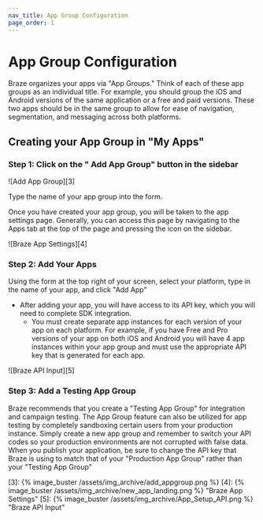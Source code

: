 ```yaml
---
nav_title: App Group Configuration
page_order: 1
---
```

# App Group Configuration

Braze organizes your apps via "App Groups." Think of each of these app groups as an individual title. For example, you should group the iOS and Android versions of the same application or a free and paid versions. These two apps should be in the same group to allow for ease of navigation, segmentation, and messaging across both platforms.

## Creating your App Group in "My Apps"

### Step 1: Click on the "<i class='icon-plus'> </i>  Add App Group" button in the sidebar

![Add App Group][3]

Type the name of your app group into the form.

Once you have created your app group, you will be taken to the app settings page. Generally, you can access this page by navigating to the Apps tab at the top of the page and pressing the <i class='icon-cog'></i> icon on the sidebar.

![Braze App Settings][4]

### Step 2: Add Your Apps

Using the form at the top right of your screen, select your platform, type in the name of your app, and click "Add App"

- After adding your app, you will have access to its API key, which you will need to complete SDK integration.
    - You must create separate app instances for each version of your app on each platform. For example, if you have Free and Pro versions of your app on both iOS and Android you will have 4 app instances within your app group and must use the appropriate API key that is generated for each app.

![Braze API Input][5]

### Step 3: Add a Testing App Group

Braze recommends that you create a "Testing App Group" for integration and campaign testing. The App Group feature can also be utilized for app testing by completely sandboxing certain users from your production instance. Simply create a new app group and remember to switch your API codes so your production environments are not corrupted with false data. When you publish your application, be sure to change the API key that Braze is using to match that of your "Production App Group" rather than your "Testing App Group"

[3]: {% image_buster /assets/img_archive/add_appgroup.png %}
[4]: {% image_buster /assets/img_archive/new_app_landing.png %} "Braze App Settings"
[5]: {% image_buster /assets/img_archive/App_Setup_API.png %} "Braze API Input"
